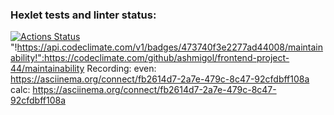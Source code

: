 ### Hexlet tests and linter status:
[![Actions Status](https://github.com/ashmigol/frontend-project-44/workflows/hexlet-check/badge.svg)](https://github.com/ashmigol/frontend-project-44/actions)
"!https://api.codeclimate.com/v1/badges/473740f3e2277ad44008/maintainability!":https://codeclimate.com/github/ashmigol/frontend-project-44/maintainability
Recording:
even:
https://asciinema.org/connect/fb2614d7-2a7e-479c-8c47-92cfdbff108a
calc:
https://asciinema.org/connect/fb2614d7-2a7e-479c-8c47-92cfdbff108a

